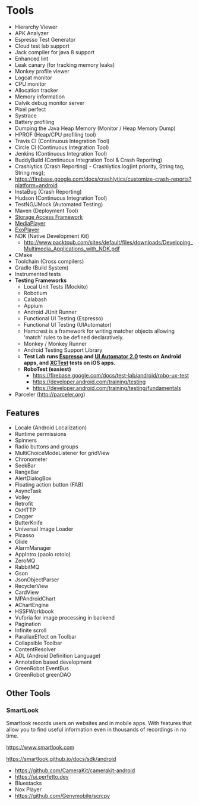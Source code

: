 # Tools

- Hierarchy Viewer
- APK Analyzer
- Espresso Test Generator
- Cloud test lab support
- Jack compiler for java 8 support
- Enhanced lint
- Leak canary (for tracking memory leaks)
- Monkey profile viewer
- Logcat monitor
- CPU monitor
- Allocation tracker
- Memory information
- Dalvik debug monitor server
- Pixel perfect
- Systrace
- Battery profiling
- Dumping the Java Heap Memory (Monitor / Heap Memory Dump)
- HPROF (Heap/CPU profiling tool)
- Travis CI (Continuous Integration Tool)
- Circle CI (Continuous Integration Tool)
- Jenkins (Continuous Integration Tool)
- BuddyBuild (Continuous Integration Tool & Crash Reporting)
- Crashlytics (Crash Reporting) - Crashlytics.log(int priority, String tag, String msg);
- https://firebase.google.com/docs/crashlytics/customize-crash-reports?platform=android
- InstaBug (Crash Reporting)
- Hudson (Continuous Integration Tool)
- TestNG/JMock (Automated Testing)
- Maven (Deployment Tool)
- [Storage Access Framework](https://developer.android.com/guide/topics/providers/document-provider.html)
- [MediaPlayer](https://developer.android.com/guide/topics/media/mediaplayer.html)
- [ExoPlayer](https://developer.android.com/guide/topics/media/exoplayer.html)
- NDK (Native Development Kit)
    - http://www.packtpub.com/sites/default/files/downloads/Developing_Multimedia_Applications_with_NDK.pdf
- CMake
- Toolchain (Cross compilers)
- Gradle (Build System)
- Instrumented tests
- **Testing Frameworks**
    - Local Unit Tests (Mockito)
    - Robotium
    - Calabash
    - Appium
    - Android JUnit Runner
    - Functional UI Testing (Espresso)
    - Functional UI Testing (UIAutomator)
    - Hamcrest is a framework for writing matcher objects allowing 'match' rules to be defined declaratively.
    - Monkey / Monkey Runner
    - Android Testing Support Library
    - **Test Lab runs [Espresso](https://developer.android.com/training/testing/ui-testing/espresso-testing.html) and [UI Automator 2.0](http://developer.android.com/tools/testing-support-library/index.html#UIAutomator) tests on Android apps, and [XCTest](https://developer.apple.com/documentation/xctest) tests on iOS apps.**
    - **RoboTest (easiest)**
        - https://firebase.google.com/docs/test-lab/android/robo-ux-test
        - https://developer.android.com/training/testing
        - https://developer.android.com/training/testing/fundamentals
- Parceler (http://parceler.org)

## Features

- Locale (Android Localization)
- Runtime permissions
- Spinners
- Radio buttons and groups
- MultiChoiceModeListener for gridView
- Chronometer
- SeekBar
- RangeBar
- AlertDialogBox
- Floating action button (FAB)
- AsyncTask
- Volley
- Retrofit
- OkHTTP
- Dagger
- ButterKnife
- Universal Image Loader
- Picasso
- Glide
- AlarmManager
- AppIntro (paolo rotolo)
- ZeroMQ
- RabbitMQ
- Gson
- JsonObjectParser
- RecyclerView
- CardView
- MPAndroidChart
- AChartEngine
- HSSFWorkbook
- Vuforia for image processing in backend
- Pagination
- Infinite scroll
- ParallaxEffect on Toolbar
- Collapsible Toolbar
- ContentResolver
- ADL (Android Definition Language)
- Annotation based development
- GreenRobot EventBus
- GreenRobot greenDAO

## Other Tools

### SmartLook

Smartlook records users on websites and in mobile apps. With features that allow you to find useful information even in thousands of recordings in no time.

https://www.smartlook.com

https://smartlook.github.io/docs/sdk/android

- https://github.com/CameraKit/camerakit-android
- https://ui.perfetto.dev
- Bluestacks
- Nox Player
- https://github.com/Genymobile/scrcpy
